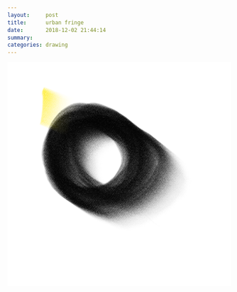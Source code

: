 ```yaml
---
layout:     post
title:      urban fringe
date:       2018-12-02 21:44:14
summary:    
categories: drawing
---
```

![urban fringe](/images/diary/urban-fringe.png ".")

